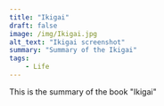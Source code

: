 ```yaml
---
title: "Ikigai"
draft: false
image: /img/Ikigai.jpg
alt_text: "Ikigai screenshot"
summary: "Summary of the Ikigai"
tags:
    - Life
---
```

This is the summary of the book "Ikigai"